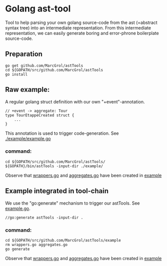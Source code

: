 # Golang ast-tool

Tool to help parsing your own golang source-code from the ast (=abstract syntax tree) into an intermediate representation.
From this intermediate representation, we can easily generate boring and error-phrone boilerplate source-code.

## Preparation
    go get github.com/MarcGrol/astTools
    cd ${GOPATH/src/github.com/MarcGrol/astTools
    go install

## Raw example:

A regular golang struct definition with our own "+event"-annotation. 
    
    // +event -> aggregate: Tour
    type TourEtappeCreated struct {
        ...
    }        

This annotation is used to trigger code-generation. See [./example/example.go](./example/example.go)

### command:
    cd ${GOPATH/src/github.com/MarcGrol/astTools/
    ${GOPATH}/bin/astTools -input-dir ./example/

Observe that [wrappers.go](./example/wrappers.go) and [aggregates.go](./example/aggregates.go) have been created in [example](example/)

## Example integrated in tool-chain

We use the "go:generate" mechanism to trigger our astTools. See [example.go](./example/example.go).

    //go:generate astTools -input-dir .

### command:
    cd ${GOPATH/src/github.com/MarcGrol/astTools/example
    rm wrappers.go aggregates.go
    go generate
    
Observe that [wrappers.go](./example/wrappers.go) and [aggregates.go](./example/aggregates.go) have been created in [example]( example/)
